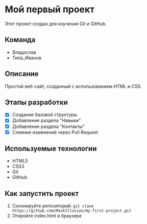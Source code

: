 # Мой первый проект

Этот проект создан для изучения Git и GitHub.

## Команда
- Владислав
- Типа_Иванов

## Описание
Простой веб-сайт, созданный с использованием HTML и CSS.

## Этапы разработки
- [x] Создание базовой структуры
- [x] Добавление раздела "Навыки"
- [x] Добавление раздела "Контакты"
- [x] Слияние изменений через Pull Request

## Используемые технологии
- HTML5
- CSS3
- Git
- GitHub

## Как запустить проект
1. Склонируйте репозиторий: `git clone https://github.com/MaskIllusion/my-first-project.git`
2. Откройте index.html в браузере